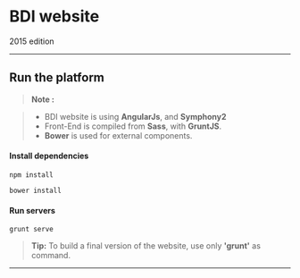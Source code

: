 BDI website
===================
2015 edition

----------


Run the platform
-------------

> **Note :**

> - BDI website is using **AngularJs**, and **Symphony2**
> - Front-End is compiled from **Sass**, with **GruntJS**.
> - **Bower** is used for external components.


#### <i class="icon-download"></i> Install dependencies

```
npm install
```
```
bower install
```

#### <i class="icon-refresh"></i> Run servers

```
grunt serve
```

> **Tip:** To build a final version of the website, use only **'grunt'** as command.


----------
